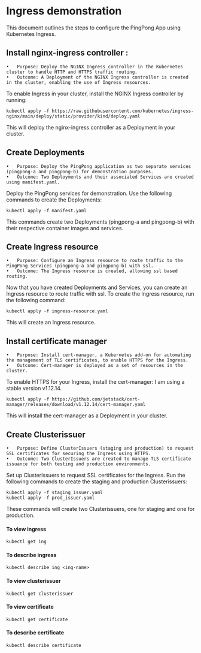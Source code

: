 # Ingress demonstration 
This document outlines the steps to configure the PingPong App using Kubernetes Ingress.

## Install nginx-ingress controller :

	•	Purpose: Deploy the NGINX Ingress controller in the Kubernetes cluster to handle HTTP and HTTPS traffic routing.
	•	Outcome: A Deployment of the NGINX Ingress controller is created in the cluster, enabling the use of Ingress resources.

To enable Ingress in your cluster, install the NGINX Ingress controller by running:

```
kubectl apply -f https://raw.githubusercontent.com/kubernetes/ingress-nginx/main/deploy/static/provider/kind/deploy.yaml
```

This will deploy the nginx-ingress controller as a Deployment in your cluster.

## Create Deployments

	•   Purpose: Deploy the PingPong application as two separate services (pingpong-a and pingpong-b) for demonstration purposes.
	•	Outcome: Two Deployments and their associated Services are created using manifest.yaml.

Deploy the PingPong services for demonstration. Use the following commands to create the Deployments:
```
kubectl apply -f manifest.yaml 

```

This commands create two Deployments (pingpong-a and pingpong-b) with their respective container images and services. 


## Create Ingress resource

	•	Purpose: Configure an Ingress resource to route traffic to the PingPong Services (pingpong-a and pingpong-b) with ssl.
	•	Outcome: The Ingress resource is created, allowing ssl based routing.

Now that you have created Deployments and Services, you can create an Ingress resource to route traffic with ssl. To create the Ingress resource, run the following command:

```
kubectl apply -f ingress-resource.yaml
```

This will create an Ingress resource. 

## Install certificate manager

	•	Purpose: Install cert-manager, a Kubernetes add-on for automating the management of TLS certificates, to enable HTTPS for the Ingress.
	•	Outcome: Cert-manager is deployed as a set of resources in the cluster.

To enable HTTPS for your Ingress, install the cert-manager: I am using a stable version v1.12.14.

```
kubectl apply -f https://github.com/jetstack/cert-manager/releases/download/v1.12.14/cert-manager.yaml
```

This will install the cert-manager as a Deployment in your cluster.

## Create Clusterissuer

	•	Purpose: Define ClusterIssuers (staging and production) to request SSL certificates for securing the Ingress using HTTPS.
	•	Outcome: Two ClusterIssuers are created to manage TLS certificate issuance for both testing and production environments.

Set up ClusterIssuers to request SSL certificates for the Ingress. Run the following commands to create the staging and production Clusterissuers:

```
kubectl apply -f staging_issuer.yaml
kubectl apply -f prod_issuer.yaml
```

These commands will create two Clusterissuers, one for staging and one for production.

#### To view ingress
```
kubectl get ing
```
#### To describe ingress
```
kubectl describe ing <ing-name>
```
#### To view clusterissuer
```
kubectl get clusterissuer
```
#### To view certificate
```
kubectl get certificate
```
#### To describe certificate
```
kubectl describe certificate
```

